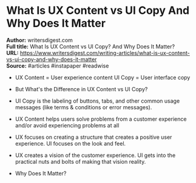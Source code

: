 # What Is UX Content vs UI Copy And Why Does It Matter

**Author:** writersdigest.com  
**Full title:** What Is UX Content vs UI Copy? And Why Does It Matter?  
**URL:** https://www.writersdigest.com/writing-articles/what-is-ux-content-vs-ui-copy-and-why-does-it-matter  
**Source:** #articles #instapaper #readwise

- UX Content = User experience content
  UI Copy = User interface copy 
   
- But What's the Difference in UX Content vs UI Copy? 
   
- UI Copy is the labeling of buttons, tabs, and other common usage messages (like terms & conditions or error messages). 
   
- UX Content helps users solve problems from a customer experience and/or avoid experiencing problems at all 
   
- UX focuses on creating a structure that creates a positive user experience. UI focuses on the look and feel. 
   
- UX creates a vision of the customer experience. UI gets into the practical nuts and bolts of making that vision reality. 
   
- Why Does It Matter? 
   
